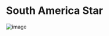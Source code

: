 # South America Star
![image](https://drive.google.com/uc?export=view&id=1DSlLu_L0FpnAkwvC6Bq3A3-1_EV_TFdr)
